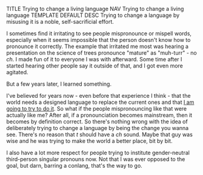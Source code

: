 TITLE Trying to change a living language
NAV Trying to change a living language
TEMPLATE DEFAULT
DESC Trying to change a language by misusing it is a noble, self-sacrificial effort.

I sometimes find it irritating to see people mispronounce or mispell words, especially when it seems impossible that the person doesn't know how to pronounce it correctly. The example that irritated me most was hearing a presentation on the science of trees pronounce
"mature" as "muh-turr" - no *ch*. I made fun of it to everyone I was with afterward. Some time after I started hearing other people say it outside of that, and I got even more agitated.

But a few years later, I learned something.

I've believed for years now - even before that experience I think - that the world needs a designed language to replace the current ones and that [I am going to try to do it](/spem/). So what if the people mispronouncing like that were actually like me? After all, if a pronounciation becomes mainstream, then it becomes by definition correct. So there's nothing wrong with the idea of deliberately trying to change a language by being the change you wanna see. There's no reason that *t* should have a *ch* sound. Maybe that guy was wise and he was trying to make the world a better place, bit by bit.

I also have a lot more respect for people trying to institute gender-neutral third-person singular pronouns now. Not that I was ever opposed to the goal, but darn, barring a conlang, that's the way to go.
